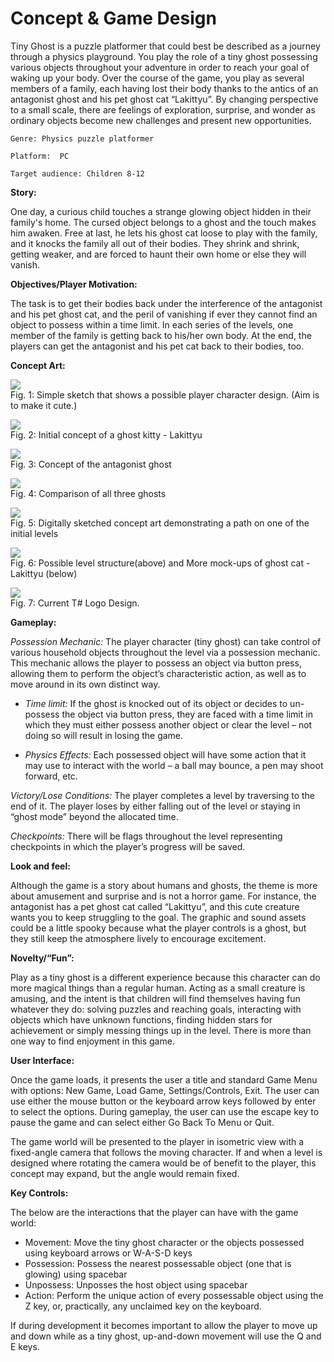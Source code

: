 # Concept & Game Design

Tiny Ghost is a puzzle platformer that could best be described as a journey through a physics playground. You play the role of a tiny ghost possessing various objects throughout your adventure in order to reach your goal of waking up your body. Over the course of the game, you play as several members of a family, each having lost their body thanks to the antics of an antagonist ghost and his pet ghost cat “Lakittyu”. By changing perspective to a small scale, there are feelings of exploration, surprise, and wonder as ordinary objects become new challenges and present new opportunities.

	Genre: Physics puzzle platformer
	
	Platform:  PC
	
	Target audience: Children 8-12

**Story:**

One day, a curious child touches a strange glowing object hidden in their family's home. The cursed object belongs to a ghost and the touch makes him awaken. Free at last, he lets his ghost cat loose to play with the family, and it knocks the family all out of their bodies. They shrink and shrink, getting weaker, and are forced to haunt their own home or else they will vanish.
    
**Objectives/Player Motivation:**

The task is to get their bodies back under the interference of the antagonist and his pet ghost cat, and the peril of vanishing if ever they cannot find an object to possess within a time limit. In each series of the levels, one member of the family is getting back to his/her own body. At the end, the players can get the antagonist and his pet cat back to their bodies, too.
   
**Concept Art:**

   ![](https://github.com/ImBackAgain/TinyGhost/blob/master/Images/1%5DGhost%20design.jpg)\
   Fig. 1: Simple sketch that shows a possible player character design. (Aim is to make it cute.)
      
   ![](https://github.com/ImBackAgain/TinyGhost/blob/master/Images/7%5DLakittyu%20-%20initial.jpg)\
   Fig. 2: Initial concept of a ghost kitty - Lakittyu
   
   ![](https://github.com/ImBackAgain/TinyGhost/blob/Sprint_3/Images/Antagonist%20concept.jpg)\
   Fig. 3: Concept of the antagonist ghost
   
   ![](https://github.com/ImBackAgain/TinyGhost/blob/Sprint_3/Images/All%20three%20ghosts.jpg)\
   Fig. 4: Comparison of all three ghosts
   
   ![](https://github.com/ImBackAgain/TinyGhost/blob/master/Images/9%5DShelvesConceptArt.png)\
   Fig. 5: Digitally sketched concept art demonstrating a path on one of the initial levels
   
   ![](https://github.com/ImBackAgain/TinyGhost/blob/master/Images/8%5DLakittyu%20-%20further.jpg)\
   Fig. 6: Possible level structure(above) and More mock-ups of ghost cat - Lakittyu (below)
   
   ![](https://github.com/ImBackAgain/TinyGhost/blob/master/Images/6%5DT%23%20v3.png)\
   Fig. 7: Current T# Logo Design.


**Gameplay:**

*Possession Mechanic:* The player character (tiny ghost) can take control of various household objects throughout the level via a possession mechanic. This mechanic allows the player to possess an object via button press, allowing them to perform the object’s characteristic action, as well as to move around in its own distinct way.
   
- *Time limit:* If the ghost is knocked out of its object or decides to un-possess the object via button press, they are faced with a time limit in which they must either possess another object or clear the level – not doing so will result in losing the game.

- *Physics Effects:* Each possessed object will have some action that it may use to interact with the world – a ball may bounce, a pen may shoot forward, etc.

*Victory/Lose Conditions:* The player completes a level by traversing to the end of it. The player loses by either falling out of the level or staying in “ghost mode” beyond the allocated time.

*Checkpoints:* There will be flags throughout the level representing checkpoints in which the player’s progress will be saved.

**Look and feel:**

   Although the game is a story about humans and ghosts, the theme is more about amusement and surprise and is not a horror game. For instance, the antagonist has a pet ghost cat called “Lakittyu”, and this cute creature wants you to keep struggling to the goal. The graphic and sound assets could be a little spooky because what the player controls is a ghost, but they still keep the atmosphere lively to encourage excitement.

**Novelty/“Fun”:**

   Play as a tiny ghost is a different experience because this character can do more magical things than a regular human. Acting as a small creature is amusing, and the intent is that children will find themselves having fun whatever they do: solving puzzles and reaching goals, interacting with objects which have unknown functions, finding hidden stars for achievement or simply messing things up in the level. There is more than one way to find enjoyment in this game.

**User Interface:**
	
Once the game loads, it presents the user a title and standard Game Menu with options: New Game, Load Game, Settings/Controls, Exit. The user can use either the mouse button or the keyboard arrow keys followed by enter to select the options. During gameplay, the user can use the escape key to pause the game and can select either Go Back To Menu or Quit.
	
The game world will be presented to the player in isometric view with a fixed-angle camera that follows the moving character. If and when a level is designed where rotating the camera would be of benefit to the player, this concept may expand, but the angle would remain fixed.

**Key Controls:**

The below are the interactions that the player can have with the game world:

- Movement: Move the tiny ghost character or the objects possessed using keyboard arrows or W-A-S-D keys
- Possession: Possess the nearest possessable object (one that is glowing) using spacebar
- Unpossess: Unposses the host object using spacebar
- Action: Perform the unique action of every possessable object using the Z key, or, practically, any unclaimed key on the keyboard.

If during development it becomes important to allow the player to move up and down while as a tiny ghost, up-and-down movement will use the Q and E keys.
